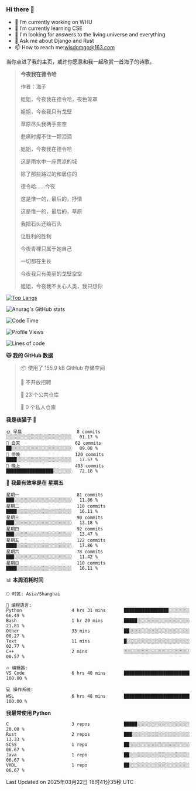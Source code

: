 ### Hi there 👋



- 🔭 I’m currently working on WHU
- 🌱 I’m currently learning CSE
- 🤔 I'm looking for answers to the living universe and everything
- 💬 Ask me about Django and Rust
- 📫 How to reach me:wisdomgo@163.com

当你点进了我的主页，或许你愿意和我一起欣赏一首海子的诗歌。

>**今夜我在德令哈**
>
>作者：海子
>
>姐姐，今夜我在德令哈，夜色笼罩
>
>姐姐，今夜我只有戈壁
>
>草原尽头我两手空空
>
>悲痛时握不住一颗泪滴
>
>姐姐，今夜我在德令哈
>
>这是雨水中一座荒凉的城
>
>除了那些路过的和居住的
>
>德令哈......今夜
>
>这是惟一的，最后的，抒情
>
>这是惟一的，最后的，草原
>
>我把石头还给石头
>
>让胜利的胜利
>
>今夜青稞只属于她自己
>
>一切都在生长
>
>今夜我只有美丽的戈壁空空
>
>姐姐，今夜我不关心人类，我只想你



[![Top Langs](https://github-readme-stats.vercel.app/api/top-langs/?username=wisdomgo&theme=onedark)](https://github.com/anuraghazra/github-readme-stats)

![Anurag's GitHub stats](https://github-readme-stats.vercel.app/api?username=wisdomgo&hide=contribs,stars&theme=synthwave)

<!--START_SECTION:waka-->
![Code Time](http://img.shields.io/badge/Code%20Time-453%20hrs%2015%20mins-blue)

![Profile Views](http://img.shields.io/badge/%E4%B8%AA%E4%BA%BA%E8%B5%84%E6%96%99%E8%A7%82%E7%9C%8B%E6%AC%A1%E6%95%B0-0-blue)

![Lines of code](https://img.shields.io/badge/%E4%BB%8E%E3%80%8CHello%20World%E3%80%8D%E8%B5%B7%E6%88%91%E5%B7%B2%E7%BB%8F%E5%86%99%E4%BA%86-639.5%20thousand%20%E8%A1%8C%E4%BB%A3%E7%A0%81-blue)

**🐱 我的 GitHub 数据** 

> 📦  使用了 155.9 kB GitHub 存储空间 
 > 
> 🚫 不开放招聘
 > 
> 📜 23 个公共仓库 
 > 
> 🔑 0 个私人仓库 
 > 
**我是夜猫子 🦉** 

```text
🌞 早晨                     8 commits           ░░░░░░░░░░░░░░░░░░░░░░░░░   01.17 % 
🌆 白天                     62 commits          ██░░░░░░░░░░░░░░░░░░░░░░░   09.08 % 
🌃 傍晚                     120 commits         ████░░░░░░░░░░░░░░░░░░░░░   17.57 % 
🌙 晚上                     493 commits         ██████████████████░░░░░░░   72.18 % 
```
📅 **我最有效率是在 星期五** 

```text
星期一                      81 commits          ███░░░░░░░░░░░░░░░░░░░░░░   11.86 % 
星期二                      110 commits         ████░░░░░░░░░░░░░░░░░░░░░   16.11 % 
星期三                      90 commits          ███░░░░░░░░░░░░░░░░░░░░░░   13.18 % 
星期四                      92 commits          ███░░░░░░░░░░░░░░░░░░░░░░   13.47 % 
星期五                      122 commits         ████░░░░░░░░░░░░░░░░░░░░░   17.86 % 
星期六                      78 commits          ███░░░░░░░░░░░░░░░░░░░░░░   11.42 % 
星期日                      110 commits         ████░░░░░░░░░░░░░░░░░░░░░   16.11 % 
```


📊 **本周消耗时间** 

```text
🕑︎ 时区: Asia/Shanghai

💬 编程语言: 
Python                   4 hrs 31 mins       █████████████████░░░░░░░░   66.49 % 
Bash                     1 hr 29 mins        █████░░░░░░░░░░░░░░░░░░░░   21.81 % 
Other                    33 mins             ██░░░░░░░░░░░░░░░░░░░░░░░   08.27 % 
Text                     11 mins             █░░░░░░░░░░░░░░░░░░░░░░░░   02.77 % 
C++                      2 mins              ░░░░░░░░░░░░░░░░░░░░░░░░░   00.57 % 

🔥 编辑器: 
VS Code                  6 hrs 48 mins       █████████████████████████   100.00 % 

💻 操作系统: 
WSL                      6 hrs 48 mins       █████████████████████████   100.00 % 
```

**我最常使用 Python** 

```text
C                        3 repos             █████░░░░░░░░░░░░░░░░░░░░   20.00 % 
Rust                     2 repos             ███░░░░░░░░░░░░░░░░░░░░░░   13.33 % 
SCSS                     1 repo              ██░░░░░░░░░░░░░░░░░░░░░░░   06.67 % 
Java                     1 repo              ██░░░░░░░░░░░░░░░░░░░░░░░   06.67 % 
VHDL                     1 repo              ██░░░░░░░░░░░░░░░░░░░░░░░   06.67 % 
```




 Last Updated on 2025年03月22日 18时41分35秒 UTC
<!--END_SECTION:waka-->
